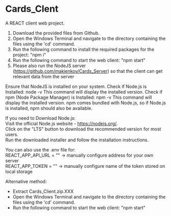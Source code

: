 # Cards_Clent
A REACT client web project.
1.	Download the provided files from Github.
2.	Open the Windows Terminal and navigate to the directory containing the files using the 'cd' command.
3.	Run the following command to install the required packages for the project: "npm i"
4.	Run the following command to start the web client: "npm start"
5.	Please also run the NodeJS server (https://github.com/makienkov/Cards_Server) so that the client can get relevant data from the server 

Ensure that NodeJS is installed on your system.
Check if Node.js is Installed: node -v
This command will display the installed version. Check if npm (Node Package Manager) is Installed: npm -v
This command will display the installed version.
npm comes bundled with Node.js, so if Node.js is installed, npm should also be available.

If you need to Download Node.js:  
Visit the official Node.js website - https://nodejs.org/.   
Click on the "LTS" button to download the recommended version for most users.   
Run the downloaded installer and follow the installation instructions.  

You can also use the .env file for:  
REACT_APP_API_URL = "" -> manually configure address for your own server  
REACT_APP_TOKEN = "" -> manually configure name of the token stored on local storage  

Alternative method:  
- Extract Cards_Client.zip.XXX   
- Open the Windows Terminal and navigate to the directory containing the files using the 'cd' command.  
- Run the following command to start the web client: "npm start"   

